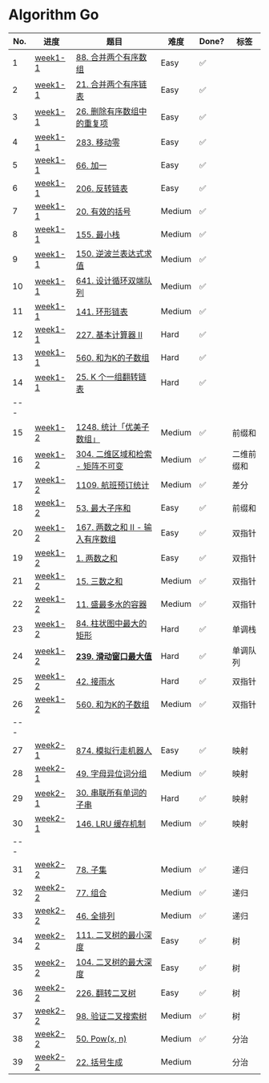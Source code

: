 # Algorithm Go

| No. | 进度               | 题目                                                 | 难度   | Done? | 标签       |
| --- | ------------------ | ---------------------------------------------------- | ------ | ----- | ---------- |
| 1   | [week1-1](week1-1) | [88. 合并两个有序数组](week1-1/lc88.go)              | Easy   | ✅     |            |
| 2   | [week1-1](week1-1) | [21. 合并两个有序链表](week1-1/lc21.go)              | Easy   | ✅     |            |
| 3   | [week1-1](week1-1) | [26. 删除有序数组中的重复项](week1-1/lc26.go)        | Easy   | ✅     |            |
| 4   | [week1-1](week1-1) | [283. 移动零](week1-1/lc283.go)                      | Easy   | ✅     |            |
| 5   | [week1-1](week1-1) | [66. 加一](week1-1/lc66.go)                          | Easy   | ✅     |            |
| 6   | [week1-1](week1-1) | [206. 反转链表](week1-1/lc206.go)                    | Easy   | ✅     |            |
| 7   | [week1-1](week1-1) | [20. 有效的括号](week1-1/lc20.go)                    | Medium | ✅     |            |
| 8   | [week1-1](week1-1) | [155. 最小栈](week1-1/lc155.go)                      | Medium | ✅     |            |
| 9   | [week1-1](week1-1) | [150. 逆波兰表达式求值](week1-1/lc150.go)            | Medium | ✅     |            |
| 10  | [week1-1](week1-1) | [641. 设计循环双端队列](week1-1/lc641.go)            | Medium | ✅     |            |
| 11  | [week1-1](week1-1) | [141. 环形链表](week1-1/lc141.go)                    | Medium | ✅     |            |
| 12  | [week1-1](week1-1) | [227. 基本计算器 II](week1-1/lc227.go)               | Hard   | ✅     |            |
| 13  | [week1-1](week1-1) | [560. 和为K的子数组](week1-1/lc560.go)               | Hard   | ✅     |            |
| 14  | [week1-1](week1-1) | [25. K 个一组翻转链表](week1-1/lc25.go)              | Hard   | ✅     |            |
| --- |
| 15  | [week1-2](week1-2) | [1248. 统计「优美子数组」](week1-2/lc1248.go)        | Medium | ✅     | 前缀和     |
| 16  | [week1-2](week1-2) | [304. 二维区域和检索 - 矩阵不可变](week1-2/lc304.go) | Medium | ✅     | 二维前缀和 |
| 17  | [week1-2](week1-2) | [1109. 航班预订统计](week1-2/lc1109.go)              | Medium | ✅     | 差分       |
| 18  | [week1-2](week1-2) | [53. 最大子序和](week1-2/lc53.go)                    | Easy   | ✅     | 前缀和     |
| 20  | [week1-2](week1-2) | [167. 两数之和 II - 输入有序数组](week1-2/lc167.go)  | Easy   | ✅     | 双指针     |
| 19  | [week1-2](week1-2) | [1. 两数之和](week1-2/lc1.go)                        | Easy   | ✅     | 双指针     |
| 21  | [week1-2](week1-2) | [15. 三数之和](week1-2/lc15.go)                      | Medium | ✅     | 双指针     |
| 22  | [week1-2](week1-2) | [11. 盛最多水的容器](week1-2/lc11.go)                | Medium | ✅     | 双指针     |
| 23  | [week1-2](week1-2) | [84. 柱状图中最大的矩形](week1-2/lc84.go)            | Hard   | ✅     | 单调栈     |
| 24  | [week1-2](week1-2) | **[239. 滑动窗口最大值](week1-2/lc239.go)**          | Hard   | ✅     | 单调队列   |
| 25  | [week1-2](week1-2) | [42. 接雨水](week1-2/lc42.go)                        | Hard   | ✅     | 双指针     |
| 26  | [week1-2](week1-2) | [560. 和为K的子数组](week1-2/lc560.go)               | Medium | ✅     | 双指针     |
| --- |
| 27  | [week2-1](week2-1) | [874. 模拟行走机器人](week2-1/lc874.go)              | Easy   | ✅     | 映射       |
| 28  | [week2-1](week2-1) | [49. 字母异位词分组](week2-1/lc49.go)                | Medium | ✅     | 映射       |
| 29  | [week2-1](week2-1) | [30. 串联所有单词的子串](week2-1/lc30.go)            | Hard   | ✅     | 映射       |
| 30  | [week2-1](week2-1) | [146. LRU 缓存机制](week2-1/lc146.go)                | Medium | ✅     | 映射       |
| --- |
| 31  | [week2-2](week2-2) | [78. 子集](week2-2/lc78.go)                          | Medium | ✅     | 递归       |
| 32  | [week2-2](week2-2) | [77. 组合](week2-2/lc77.go)                          | Medium | ✅     | 递归       |
| 33  | [week2-2](week2-2) | [46. 全排列](week2-2/lc46.go)                        | Medium | ✅     | 递归       |
| 34  | [week2-2](week2-2) | [111. 二叉树的最小深度](week2-2/lc111.go)            | Easy   | ✅     | 树         |
| 35  | [week2-2](week2-2) | [104. 二叉树的最大深度](week2-2/lc104.go)            | Easy   | ✅     | 树         |
| 36  | [week2-2](week2-2) | [226. 翻转二叉树](week2-2/lc226.go)                  | Easy   | ✅     | 树         |
| 37  | [week2-2](week2-2) | [98. 验证二叉搜索树](week2-2/lc98.go)                | Medium | ✅     | 树         |
| 38  | [week2-2](week2-2) | [50. Pow(x, n)](week2-2/lc50.go)                     | Medium | ✅     | 分治       |
| 39  | [week2-2](week2-2) | [22. 括号生成](week2-2/lc22.go)                      | Medium |       | 分治       |
